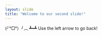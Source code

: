 ```yaml
---
layout: slide
title: "Welcome to our second slide!"
---
```

(╯°□°）╯︵ ┻━┻ 
Use the left arrow to go back!
